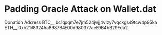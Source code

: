 # Padding Oracle Attack on Wallet.dat 

Donation Address
BTC__ bc1qpqm7e7jm524jwjj4vlzy7vqckgs49tcw4p95ka
ETH__ 0xb21d83245a8987B4E00d980377aeE9B4bB29Fda2
